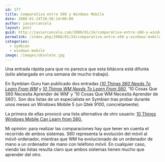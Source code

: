 ```yaml
---
id: 177
title: Comparativa entre S60 y Windows Mobile
date: 2008-01-24T10:58:14+00:00
author: javiercancela
layout: post
guid: http://javiercancela.com/2008/01/24/comparativa-entre-s60-y-windows-mobile/
permalink: /index.php/2008/01/24/comparativa-entre-s60-y-windows-mobile/
categories:
  - symbian
  - windows-mobile
image: /images/obsolete.jpg
---
```

Una entrada rápida para que no parezca que esta bitácora está difunta (sólo aletargada en una semana de mucho trabajo).

En Symbian-Guru han publicado dos entradas [(_10 Things S60 Needs To Learn From WM_](http://www.symbian-guru.com/welcome/2008/01/10-things-s60-needs-to-learn-from-wm.html "(10 Things S60 Needs To Learn From WM") y [_10 Things WM Needs To Learn From S60_](http://www.symbian-guru.com/welcome/2008/01/10-things-wm-needs-to-learn-from-s60.html "10 Things WM Needs To Learn From S60"), &#8217;10 Cosas Que S60 Necesita Aprender de WM&#8217; y &#8217;10 Cosas Que WM Necesita Aprender de S60&#8242;). Son dos listas de un especialista en Symbian tras probar durante unos meses un Windows Mobile 5 (un Qtek 9100, concretamente).

La primera de ellas provocó una lista alternativa de otro usuario: [10 Things Windows Mobile Can Learn from S60.](http://www.jaganath.net/content/windows/10-things-windows-mobile-can-learn-from-s60/124 "10 Things Windows Mobile Can Learn from S60")

Mi opinión: para realizar las comparaciones hay que tener en cuenta el recorrido de ambos sistemas. S60 representa la evolución del móvil al móvil-ordenador, mientras que WM ha evolucionado de un ordenador de mano a un ordenador de mano con teléfono móvil. En cualquier caso, viendo las listas resulta claro que ambos sistemas tienen mucho que aprender del otro.